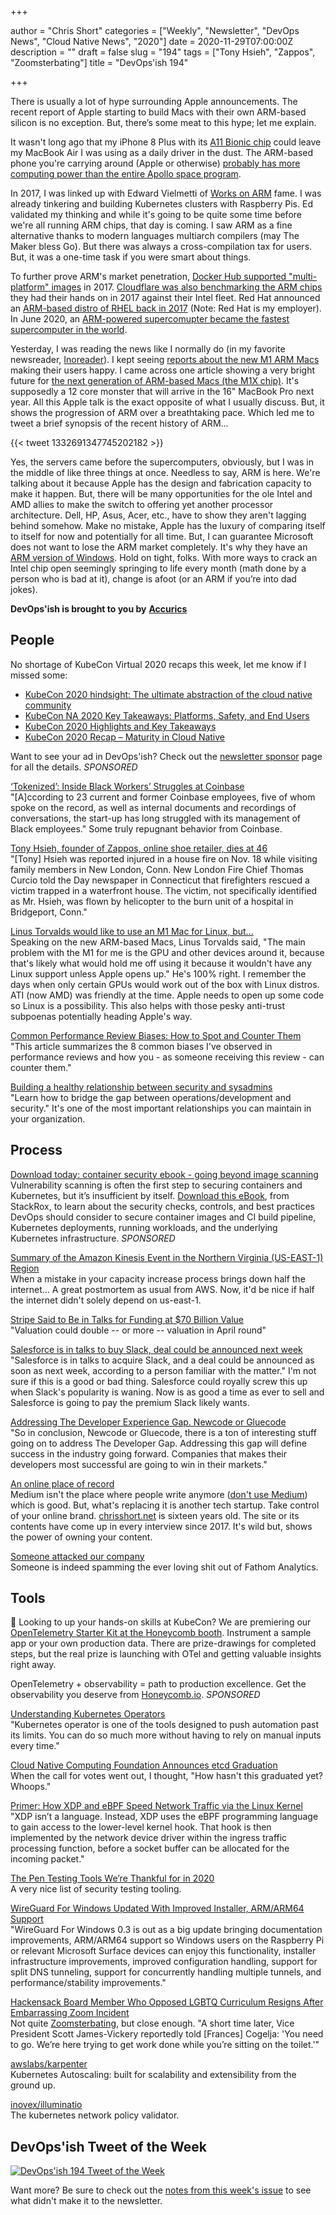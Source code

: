 +++

author = "Chris Short"
categories = ["Weekly", "Newsletter", "DevOps News", "Cloud Native News", "2020"]
date = 2020-11-29T07:00:00Z
description = ""
draft = false
slug = "194"
tags = ["Tony Hsieh", "Zappos", "Zoomsterbating"]
title = "DevOps'ish 194"

+++

There is usually a lot of hype surrounding Apple announcements. The recent report of Apple starting to build Macs with their own ARM-based silicon is no exception. But, there’s some meat to this hype; let me explain.

It wasn't long ago that my iPhone 8 Plus with its [A11 Bionic chip](https://www.macrumors.com/2017/09/13/a11-bionic-chip-geekbench-scores/?utm_source=newsletter&utm_medium=devopsish&utm_campaign=194) could leave my MacBook Air I was using as a daily driver in the dust. The ARM-based phone you're carrying around (Apple or otherwise) [probably has more computing power than the entire Apollo space program](https://theconversation.com/would-your-mobile-phone-be-powerful-enough-to-get-you-to-the-moon-115933?utm_source=newsletter&utm_medium=devopsish&utm_campaign=194).

In 2017, I was linked up with Edward Vielmetti of [Works on ARM](https://www.worksonarm.com/?utm_source=newsletter&utm_medium=devopsish&utm_campaign=194) fame. I was already tinkering and building Kubernetes clusters with Raspberry Pis. Ed validated my thinking and while it's going to be quite some time before we're all running ARM chips, that day is coming. I saw ARM as a fine alternative thanks to modern languages multiarch compilers (may The Maker bless Go). But there was always a cross-compilation tax for users. But, it was a one-time task if you were smart about things.

To further prove ARM's market penetration, [Docker Hub  supported "multi-platform" images](https://devopsish.com/042/) in 2017. [Cloudflare was also benchmarking the ARM chips](https://blog.cloudflare.com/arm-takes-wing/?utm_source=newsletter&utm_medium=devopsish&utm_campaign=194) they had their hands on in 2017 against their Intel fleet. Red Hat announced an [ARM-based distro of RHEL back in 2017](https://www.redhat.com/en/blog/red-hat-introduces-arm-server-support-red-hat-enterprise-linux?utm_source=newsletter&utm_medium=devopsish&utm_campaign=194) (Note: Red Hat is my employer). In June 2020, an [ARM-powered supercomupter became the fastest supercomputer in the world](https://www.zdnet.com/article/arm-and-linux-take-supercomputer-top500-crown/?utm_source=newsletter&utm_medium=devopsish&utm_campaign=194).

Yesterday, I was reading the news like I normally do (in my favorite newsreader, [Inoreader](https://www.inoreader.com/?utm_source=newsletter&utm_medium=devopsish&utm_campaign=194)). I kept seeing [reports about the new M1 ARM Macs](https://steipete.com/posts/apple-silicon-m1-a-developer-perspective/?utm_source=newsletter&utm_medium=devopsish&utm_campaign=194) making their users happy. I came across one article showing a very bright future for [the next generation of ARM-based Macs (the M1X chip)](https://www.tomsguide.com/news/macbook-pro-16-inch-m1x-chip-just-leaked-and-its-game-over-for-intel?utm_source=newsletter&utm_medium=devopsish&utm_campaign=194). It's supposedly a 12 core monster that will arrive in the 16" MacBook Pro next year. All this Apple talk is the exact opposite of what I usually discuss. But, it shows the progression of ARM over a breathtaking pace. Which led me to tweet a brief synopsis of the recent history of ARM...

{{< tweet 1332691347745202182 >}}

Yes, the servers came before the supercomputers, obviously, but I was in the middle of like three things at once. Needless to say, ARM is here. We're talking about it because Apple has the design and fabrication capacity to make it happen. But, there will be many opportunities for the ole Intel and AMD allies to make the switch to offering yet another processor architecture. Dell, HP, Asus, Acer, etc., have to show they aren't lagging behind somehow. Make no mistake, Apple has the luxury of comparing itself to itself for now and potentially for all time. But, I can guarantee Microsoft does not want to lose the ARM market completely. It's why they have an [ARM version of Windows](https://docs.microsoft.com/en-us/windows/arm/?utm_source=newsletter&utm_medium=devopsish&utm_campaign=194). Hold on tight, folks. With more ways to crack an Intel chip open seemingly springing to life every month (math done by a person who is bad at it), change is afoot (or an ARM if you’re into dad jokes).

**DevOps'ish is brought to you by** [**Accurics**](https://www.accurics.com/?utm_source=newsletter&utm_medium=devopsish&utm_campaign=194)

## People

No shortage of KubeCon Virtual 2020 recaps this week, let me know if I missed some:

* [KubeCon 2020 hindsight: The ultimate abstraction of the cloud native community](https://siliconangle.com/2020/11/27/kubecon-2020-hindsight-ultimate-abstraction-cloud-native-community/)
* [KubeCon NA 2020 Key Takeaways: Platforms, Safety, and End Users](https://blog.getambassador.io/kubecon-na-2020-key-takeaways-platforms-safety-and-end-users-cb6df12082e6)
* [KubeCon 2020 Highlights and Key Takeaways](https://www.stackrox.com/post/2020/11/kubecon-2020-highlights-and-key-takeaways/)
* [KubeCon 2020 Recap – Maturity in Cloud Native](https://harness.io/2020/11/kubecon-2020-recap-maturity-in-cloud-native/)

Want to see your ad in DevOps'ish? Check out the [newsletter sponsor](https://devopsish.com/sponsor/) page for all the details. *SPONSORED*

[‘Tokenized’: Inside Black Workers’ Struggles at Coinbase](https://www.nytimes.com/2020/11/27/technology/coinbase-cryptocurrency-black-employees.html)  
"[A]ccording to 23 current and former Coinbase employees, five of whom spoke on the record, as well as internal documents and recordings of conversations, the start-up has long struggled with its management of Black employees." Some truly repugnant behavior from Coinbase.

[Tony Hsieh, founder of Zappos, online shoe retailer, dies at 46](https://www.washingtonpost.com/local/obituaries/tony-hsieh-dead/2020/11/28/9669a22a-3197-11eb-bae0-50bb17126614_story.html)  
"[Tony] Hsieh was reported injured in a house fire on Nov. 18 while visiting family members in New London, Conn. New London Fire Chief Thomas Curcio told the Day newspaper in Connecticut that firefighters rescued a victim trapped in a waterfront house. The victim, not specifically identified as Mr. Hsieh, was flown by helicopter to the burn unit of a hospital in Bridgeport, Conn."

[Linus Torvalds would like to use an M1 Mac for Linux, but...](https://www.zdnet.com/article/linus-torvalds-would-like-to-use-an-m1-mac-for-linux-but/)  
Speaking on the new ARM-based Macs, Linus Torvalds said, "The main problem with the M1 for me is the GPU and other devices around it, because that's likely what would hold me off using it because it wouldn't have any Linux support unless Apple opens up." He's 100% right. I remember the days when only certain GPUs would work out of the box with Linux distros. ATI (now AMD) was friendly at the time. Apple needs to open up some code so Linux is a possibility. This also helps with those pesky anti-trust subpoenas potentially heading Apple's way.

[Common Performance Review Biases: How to Spot and Counter Them](https://blog.pragmaticengineer.com/performance-review-biases/)  
"This article summarizes the 8 common biases I've observed in performance reviews and how you - as someone receiving this review - can counter them."

[Building a healthy relationship between security and sysadmins](https://www.redhat.com/sysadmin/security-and-sysadmins)  
"Learn how to bridge the gap between operations/development and security." It's one of the most important relationships you can maintain in your organization.

## Process

[Download today: container security ebook - going beyond image scanning](https://security.stackrox.com/container-security-going-beyond-image-scanning.html?Source=DevOpsish&LSource=DevOpsish)  
Vulnerability scanning is often the first step to securing containers and Kubernetes, but it’s insufficient by itself. [Download this eBook](https://security.stackrox.com/container-security-going-beyond-image-scanning.html?Source=DevOpsish&LSource=DevOpsish), from StackRox, to learn about the security checks, controls, and best practices DevOps should consider to secure container images and CI build pipeline, Kubernetes deployments, running workloads, and the underlying Kubernetes infrastructure. *SPONSORED*

[Summary of the Amazon Kinesis Event in the Northern Virginia (US-EAST-1) Region](https://aws.amazon.com/message/11201/)  
When a mistake in your capacity increase process brings down half the internet... A great postmortem as usual from AWS. Now, it'd be nice if half the internet didn't solely depend on us-east-1.

[Stripe Said to Be in Talks for Funding at $70 Billion Value](https://www.bloomberg.com/news/articles/2020-11-24/payments-startup-stripe-is-said-in-talks-to-raise-new-funding)  
"Valuation could double -- or more -- valuation in April round"

[Salesforce is in talks to buy Slack, deal could be announced next week](https://www.cnbc.com/2020/11/25/slack-shares-jump-following-report-of-possible-salesforce-acquisition.html)  
"Salesforce is in talks to acquire Slack, and a deal could be announced as soon as next week, according to a person familiar with the matter." I'm not sure if this is a good or bad thing. Salesforce could royally screw this up when Slack's popularity is waning. Now is as good a time as ever to sell and Salesforce is going to pay the premium Slack likely wants.

[Addressing The Developer Experience Gap. Newcode or Gluecode](https://redmonk.com/jgovernor/2020/11/26/addressing-the-developer-experience-gap-newcode-or-gluecode/)  
"So in conclusion, Newcode or Gluecode, there is a ton of interesting stuff going on to address The Developer Gap. Addressing this gap will define success in the industry going forward. Companies that makes their developers most successful are going to win in their markets."

[An online place of record](https://rubenerd.com/an-online-place-of-record/)  
Medium isn't the place where people write anymore ([don't use Medium](https://nomedium.dev/)) which is good. But, what's replacing it is another tech startup. Take control of your online brand. [chrisshort.net](https://chrisshort.net) is sixteen years old. The site or its contents have come up in every interview since 2017. It's wild but, shows the power of owning your content.

[Someone attacked our company](https://usefathom.com/blog/ddos-attack)  
Someone is indeed spamming the ever loving shit out of Fathom Analytics.

## Tools

🎺  Looking to up your hands-on skills at KubeCon? We are premiering our [OpenTelemetry Starter Kit at the Honeycomb booth](https://info.honeycomb.io/honeycomb-and-kubecon). Instrument a sample app or your own production data. There are prize-drawings for completed steps, but the real prize is launching with OTel and getting valuable insights right away.

OpenTelemetry + observability = path to production excellence. Get the observability you deserve from [Honeycomb.io](https://ui.honeycomb.io/signup/?&utm_source=devopsish&utm_medium=newsletter&utm_campaign=ad&utm_content=product-signup). *SPONSORED*

[Understanding Kubernetes Operators](https://caylent.com/understanding-kubernetes-operators)  
"Kubernetes operator is one of the tools designed to push automation past its limits. You can do so much more without having to rely on manual inputs every time."

[Cloud Native Computing Foundation Announces etcd Graduation](https://www.cncf.io/announcements/2020/11/24/cloud-native-computing-foundation-announces-etcd-graduation/)  
When the call for votes went out, I thought, "How hasn't this graduated yet? Whoops."

[Primer: How XDP and eBPF Speed Network Traffic via the Linux Kernel](https://thenewstack.io/primer-how-xdp-and-ebpf-speed-network-traffic-via-the-linux-kernel/)  
"XDP isn’t a language. Instead, XDP uses the eBPF programming language to gain access to the lower-level kernel hook. That hook is then implemented by the network device driver within the ingress traffic processing function, before a socket buffer can be allocated for the incoming packet."

[The Pen Testing Tools We’re Thankful for in 2020](https://labs.bishopfox.com/industry-blog/pen-testing-tools-were-thankful-for-in-2020)  
A very nice list of security testing tooling.

[WireGuard For Windows Updated With Improved Installer, ARM/ARM64 Support](https://www.phoronix.com/scan.php?page=news_item&px=WireGuard-For-Windows-0.3)  
"WireGuard For Windows 0.3 is out as a big update bringing documentation improvements, ARM/ARM64 support so Windows users on the Raspberry Pi or relevant Microsoft Surface devices can enjoy this functionality, installer infrastructure improvements, improved configuration handling, support for split DNS tunneling, support for concurrently handling multiple tunnels, and performance/stability improvements."

[Hackensack Board Member Who Opposed LGBTQ Curriculum Resigns After Embarrassing Zoom Incident](https://dailyvoice.com/new-jersey/hackensack/news/hackensack-board-member-who-opposed-lgbtq-curriculum-resigns-after-embarrassing-zoom-incident/798530/)  
Not quite [Zoomsterbating](http://zoomsterbating.com/), but close enough. "A short time later, Vice President Scott James-Vickery reportedly told [Frances] Cogelja: 'You need to go. We’re here trying to get work done while you’re sitting on the toilet.'"

[awslabs/karpenter](https://github.com/awslabs/karpenter)  
Kubernetes Autoscaling: built for scalability and extensibility from the ground up.

[inovex/illuminatio](https://github.com/inovex/illuminatio)  
The kubernetes network policy validator.

## DevOps'ish Tweet of the Week

[![DevOps'ish 194 Tweet of the Week](/images/194-devopsish-tweet-of-the-week.png)](https://twitter.com/tucker_dev/status/1330211710947504128)

Want more? Be sure to check out the [notes from this week's issue](https://devopsish.com/194/notes/) to see what didn't make it to the newsletter.
